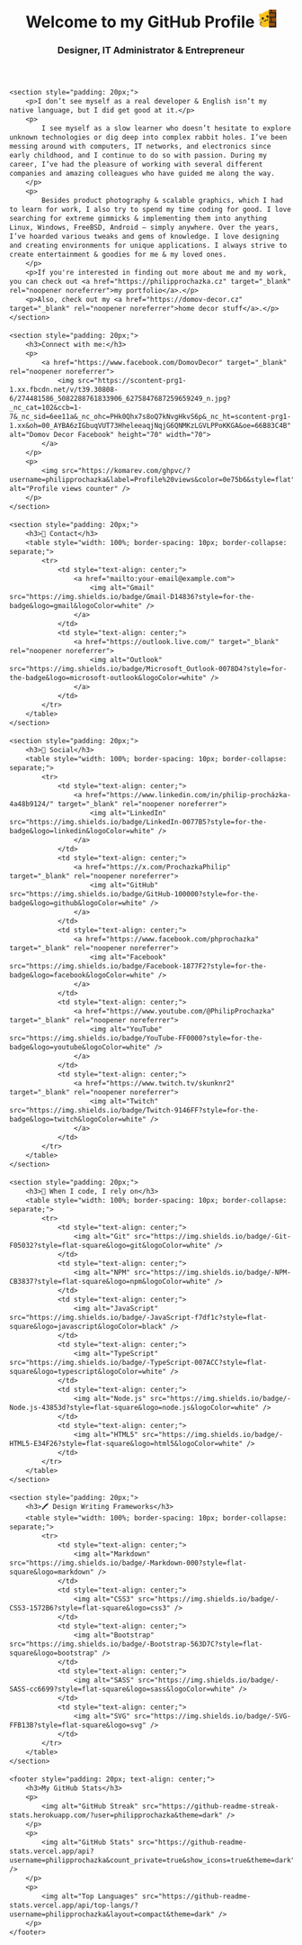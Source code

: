 <!DOCTYPE html>
<html lang="en">

<head>
    <meta charset="UTF-8">
    <meta name="viewport" content="width=device-width, initial-scale=1.0">
    <meta name="description" content="GitHub Profile Page">
    <meta name="author" content="Philip Procházka">
    <!-- Font Awesome icons -->
    <script src="https://use.fontawesome.com/releases/v6.3.0/js/all.js" crossorigin="anonymous"></script>
    <!-- Google Fonts -->
    <link href="https://fonts.googleapis.com/css?family=Saira+Extra+Condensed:500,700" rel="stylesheet">
    <link href="https://fonts.googleapis.com/css?family=Muli:400,400i,800,800i" rel="stylesheet">
    <title>Philip Procházka - GitHub Profile</title>
</head>

<body>
    <header style="text-align: center;">
        <h1>Welcome to my GitHub Profile <img src="https://github.com/philipprochazka/philipprochazka/blob/main/meow_wave_peak.png" height="32" alt="Wave emoji" /></h1>
        <h3>Designer, IT Administrator & Entrepreneur</h3>
    </header>

    <section style="padding: 20px;">
        <p>I don’t see myself as a real developer & English isn’t my native language, but I did get good at it.</p>
        <p>
            I see myself as a slow learner who doesn’t hesitate to explore unknown technologies or dig deep into complex rabbit holes. I’ve been messing around with computers, IT networks, and electronics since early childhood, and I continue to do so with passion. During my career, I’ve had the pleasure of working with several different companies and amazing colleagues who have guided me along the way.
        </p>
        <p>
            Besides product photography & scalable graphics, which I had to learn for work, I also try to spend my time coding for good. I love searching for extreme gimmicks & implementing them into anything Linux, Windows, FreeBSD, Android – simply anywhere. Over the years, I’ve hoarded various tweaks and gems of knowledge. I love designing and creating environments for unique applications. I always strive to create entertainment & goodies for me & my loved ones.
        </p>
        <p>If you're interested in finding out more about me and my work, you can check out <a href="https://philipprochazka.cz" target="_blank" rel="noopener noreferrer">my portfolio</a>.</p>
        <p>Also, check out my <a href="https://domov-decor.cz" target="_blank" rel="noopener noreferrer">home decor stuff</a>.</p>
    </section>

    <section style="padding: 20px;">
        <h3>Connect with me:</h3>
        <p>
            <a href="https://www.facebook.com/DomovDecor" target="_blank" rel="noopener noreferrer">
                <img src="https://scontent-prg1-1.xx.fbcdn.net/v/t39.30808-6/274481586_5082288761833906_6275847687259659249_n.jpg?_nc_cat=102&ccb=1-7&_nc_sid=6ee11a&_nc_ohc=PHk0Qhx7s8oQ7kNvgHkvS6p&_nc_ht=scontent-prg1-1.xx&oh=00_AYBA6zIGbuqVUT73HheleeaqjNqjG6QNMKzLGVLPPoKKGA&oe=66B83C4B" alt="Domov Decor Facebook" height="70" width="70">
            </a>
        </p>
        <p>
            <img src="https://komarev.com/ghpvc/?username=philipprochazka&label=Profile%20views&color=0e75b6&style=flat" alt="Profile views counter" />
        </p>
    </section>

    <section style="padding: 20px;">
        <h3>📱 Contact</h3>
        <table style="width: 100%; border-spacing: 10px; border-collapse: separate;">
            <tr>
                <td style="text-align: center;">
                    <a href="mailto:your-email@example.com">
                        <img alt="Gmail" src="https://img.shields.io/badge/Gmail-D14836?style=for-the-badge&logo=gmail&logoColor=white" />
                    </a>
                </td>
                <td style="text-align: center;">
                    <a href="https://outlook.live.com/" target="_blank" rel="noopener noreferrer">
                        <img alt="Outlook" src="https://img.shields.io/badge/Microsoft_Outlook-0078D4?style=for-the-badge&logo=microsoft-outlook&logoColor=white" />
                    </a>
                </td>
            </tr>
        </table>
    </section>

    <section style="padding: 20px;">
        <h3>👨 Social</h3>
        <table style="width: 100%; border-spacing: 10px; border-collapse: separate;">
            <tr>
                <td style="text-align: center;">
                    <a href="https://www.linkedin.com/in/philip-procházka-4a48b9124/" target="_blank" rel="noopener noreferrer">
                        <img alt="LinkedIn" src="https://img.shields.io/badge/LinkedIn-0077B5?style=for-the-badge&logo=linkedin&logoColor=white" />
                    </a>
                </td>
                <td style="text-align: center;">
                    <a href="https://x.com/ProchazkaPhilip" target="_blank" rel="noopener noreferrer">
                        <img alt="GitHub" src="https://img.shields.io/badge/GitHub-100000?style=for-the-badge&logo=github&logoColor=white" />
                    </a>
                </td>
                <td style="text-align: center;">
                    <a href="https://www.facebook.com/phprochazka" target="_blank" rel="noopener noreferrer">
                        <img alt="Facebook" src="https://img.shields.io/badge/Facebook-1877F2?style=for-the-badge&logo=facebook&logoColor=white" />
                    </a>
                </td>
                <td style="text-align: center;">
                    <a href="https://www.youtube.com/@PhilipProchazka" target="_blank" rel="noopener noreferrer">
                        <img alt="YouTube" src="https://img.shields.io/badge/YouTube-FF0000?style=for-the-badge&logo=youtube&logoColor=white" />
                    </a>
                </td>
                <td style="text-align: center;">
                    <a href="https://www.twitch.tv/skunknr2" target="_blank" rel="noopener noreferrer">
                        <img alt="Twitch" src="https://img.shields.io/badge/Twitch-9146FF?style=for-the-badge&logo=twitch&logoColor=white" />
                    </a>
                </td>
            </tr>
        </table>
    </section>

    <section style="padding: 20px;">
        <h3>📝 When I code, I rely on</h3>
        <table style="width: 100%; border-spacing: 10px; border-collapse: separate;">
            <tr>
                <td style="text-align: center;">
                    <img alt="Git" src="https://img.shields.io/badge/-Git-F05032?style=flat-square&logo=git&logoColor=white" />
                </td>
                <td style="text-align: center;">
                    <img alt="NPM" src="https://img.shields.io/badge/-NPM-CB3837?style=flat-square&logo=npm&logoColor=white" />
                </td>
                <td style="text-align: center;">
                    <img alt="JavaScript" src="https://img.shields.io/badge/-JavaScript-f7df1c?style=flat-square&logo=javascript&logoColor=black" />
                </td>
                <td style="text-align: center;">
                    <img alt="TypeScript" src="https://img.shields.io/badge/-TypeScript-007ACC?style=flat-square&logo=typescript&logoColor=white" />
                </td>
                <td style="text-align: center;">
                    <img alt="Node.js" src="https://img.shields.io/badge/-Node.js-43853d?style=flat-square&logo=node.js&logoColor=white" />
                </td>
                <td style="text-align: center;">
                    <img alt="HTML5" src="https://img.shields.io/badge/-HTML5-E34F26?style=flat-square&logo=html5&logoColor=white" />
                </td>
            </tr>
        </table>
    </section>

    <section style="padding: 20px;">
        <h3>🖍 Design Writing Frameworks</h3>
        <table style="width: 100%; border-spacing: 10px; border-collapse: separate;">
            <tr>
                <td style="text-align: center;">
                    <img alt="Markdown" src="https://img.shields.io/badge/-Markdown-000?style=flat-square&logo=markdown" />
                </td>
                <td style="text-align: center;">
                    <img alt="CSS3" src="https://img.shields.io/badge/-CSS3-1572B6?style=flat-square&logo=css3" />
                </td>
                <td style="text-align: center;">
                    <img alt="Bootstrap" src="https://img.shields.io/badge/-Bootstrap-563D7C?style=flat-square&logo=bootstrap" />
                </td>
                <td style="text-align: center;">
                    <img alt="SASS" src="https://img.shields.io/badge/-SASS-cc6699?style=flat-square&logo=sass&logoColor=white" />
                </td>
                <td style="text-align: center;">
                    <img alt="SVG" src="https://img.shields.io/badge/-SVG-FFB13B?style=flat-square&logo=svg" />
                </td>
            </tr>
        </table>
    </section>

    <footer style="padding: 20px; text-align: center;">
        <h3>My GitHub Stats</h3>
        <p>
            <img alt="GitHub Streak" src="https://github-readme-streak-stats.herokuapp.com/?user=philipprochazka&theme=dark" />
        </p>
        <p>
            <img alt="GitHub Stats" src="https://github-readme-stats.vercel.app/api?username=philipprochazka&count_private=true&show_icons=true&theme=dark" />
        </p>
        <p>
            <img alt="Top Languages" src="https://github-readme-stats.vercel.app/api/top-langs/?username=philipprochazka&layout=compact&theme=dark" />
        </p>
    </footer>
</body>

</html>
